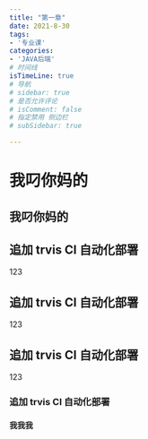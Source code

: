 ```yaml
---
title: "第一章"
date: 2021-8-30
tags:
- '专业课'
categories:
- 'JAVA后端'
# 时间线
isTimeLine: true
# 导航
# sidebar: true
# 是否允许评论
# isComment: false
# 指定禁用 侧边栏
# subSidebar: true

---
```

# 我叼你妈的
## 我叼你妈的
## 追加 trvis CI 自动化部署
123
## 追加 trvis CI 自动化部署
123
## 追加 trvis CI 自动化部署
123
### 追加 trvis CI 自动化部署
#### 我我我